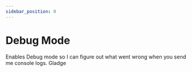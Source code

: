 ```yaml
---
sidebar_position: 0
---
```


# Debug Mode

Enables Debug mode so I can figure out what went wrong when you send me console logs. Gladge